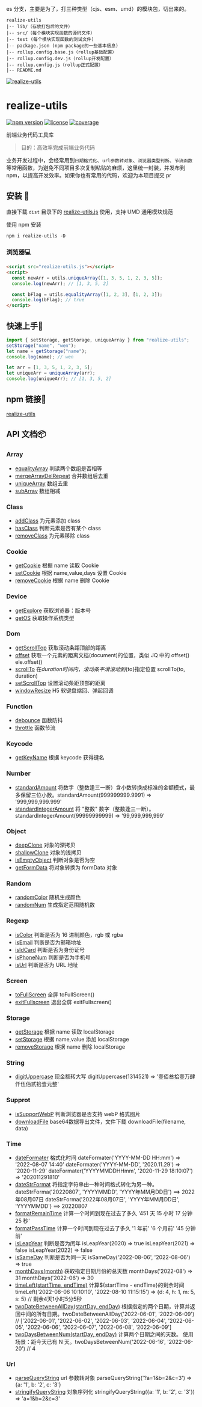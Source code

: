 es 分支，主要是为了，打三种类型（cjs、esm、umd）的模块包，切出来的。

```
realize-utils
|-- lib/（存放打包后的文件）
|-- src/（每个模块实现函数的源码文件）
|-- test (每个模块实现函数的测试文件)
|-- package.json (npm package的一些基本信息)
|-- rollup.config.base.js（rollup基础配置）
|-- rollup.config.dev.js（rollup开发配置）
|-- rollup.config.js（rollup正式配置）
|-- README.md
```

[![realize-utils](http://oss.tianmasport.com/gx/size/2022-02-23/196/946000020912472064.png)](https://github.com/wenreq/realize-utils)

# realize-utils

[![npm version](https://img.shields.io/static/v1?label=npm&message=v1.7.1&color=blue)](https://www.npmjs.com/package/realize-utils) [![license](https://img.shields.io/static/v1?label=license&message=MIT&color=green)](https://www.npmjs.com/package/realize-utils) [![coverage](https://img.shields.io/static/v1?label=coverage&message=80.71%&color=ff69b4)](https://github.com/wenreq/realize-utils/tree/master/test)

前端业务代码工具库

> 目的：高效率完成前端业务代码

业务开发过程中，会经常用到`日期格式化`、`url参数转对象`、`浏览器类型判断`、`节流函数`等常用函数，为避免不同项目多次复制粘贴的麻烦，这里统一封装，并发布到 npm，以提高开发效率。如果你也有常用的代码，欢迎为本项目提交 pr

## 安装 :wrench:

直接下载 `dist` 目录下的 [realize-utils.js](https://github.com/wenreq/realize-utils/blob/master/dist/realize-utils.js) 使用，支持 UMD 通用模块规范

使用 npm 安装

```shell
npm i realize-utils -D
```

### 浏览器:computer:

```html
<script src="realize-utils.js"></script>
<script>
  const newArr = utils.uniqueArray([1, 3, 5, 1, 2, 3, 5]);
  console.log(newArr); // [1, 3, 5, 2]

  const bFlag = utils.equalityArray([1, 2, 3], [1, 2, 3]);
  console.log(bFlag); // true
</script>
```

## 快速上手:key:

```js
import { setStorage, getStorage, uniqueArray } from "realize-utils";
setStorage("name", "wen");
let name = getStorage("name");
console.log(name); // wen

let arr = [1, 3, 5, 1, 2, 3, 5];
let uniqueArr = uniqueArray(arr);
console.log(uniqueArr); // [1, 3, 5, 2]
```

## npm 链接:link:

[realize-utils](https://www.npmjs.com/package/realize-utils)

## API 文档:package:

### Array

- [equalityArray](https://github.com/wenreq/realize-utils/blob/master/src/array/equalityArray.js) 判读两个数组是否相等
- [mergeArrayDelRepeat](https://github.com/wenreq/realize-utils/blob/master/src/array/mergeArrayDelRepeat.js) 合并数组后去重
- [uniqueArray](https://github.com/wenreq/realize-utils/blob/master/src/array/uniqueArray.js) 数组去重
- [subArray](https://github.com/wenreq/realize-utils/blob/master/src/array/subArray.js) 数组相减

### Class

- [addClass](https://github.com/wenreq/realize-utils/blob/master/src/class/addClass.js) 为元素添加 class
- [hasClass](https://github.com/wenreq/realize-utils/blob/master/src/class/hasClass.js) 判断元素是否有某个 class
- [removeClass](https://github.com/wenreq/realize-utils/blob/master/src/class/removeClass.js) 为元素移除 class

### Cookie

- [getCookie](https://github.com/wenreq/realize-utils/blob/master/src/cookie/getCookie.js) 根据 name 读取 Cookie
- [setCookie](https://github.com/wenreq/realize-utils/blob/master/src/cookie/setCookie.js) 根据 name,value,days 设置 Cookie
- [removeCookie](https://github.com/wenreq/realize-utils/blob/master/src/cookie/removeCookie.js) 根据 name 删除 Cookie

### Device

- [getExplore](https://github.com/wenreq/realize-utils/blob/master/src/device/getExplore.js) 获取浏览器：版本号
- [getOS](https://github.com/wenreq/realize-utils/blob/master/src/device/getOS.js) 获取操作系统类型

### Dom

- [getScrollTop](https://github.com/wenreq/realize-utils/blob/master/src/dom/getScrollTop.js) 获取滚动条距顶部的距离
- [offset](https://github.com/wenreq/realize-utils/blob/master/src/dom/offset.js) 获取一个元素的距离文档(document)的位置，类似 JQ 中的 offset() ele.offset()
- [scrollTo](https://github.com/wenreq/realize-utils/blob/master/src/dom/scrollTo.js) 在${duration}时间内，滚动条平滑滚动到${to}指定位置 scrollTo(to, duration)
- [setScrollTop](https://github.com/wenreq/realize-utils/blob/master/src/dom/setScrollTop.js) 设置滚动条距顶部的距离
- [windowResize](https://github.com/wenreq/realize-utils/blob/master/src/dom/windowResize.js) H5 软键盘缩回、弹起回调

### Function

- [debounce](https://github.com/wenreq/realize-utils/blob/master/src/function/debounce.js) 函数防抖
- [throttle](https://github.com/wenreq/realize-utils/blob/master/src/function/throttle.js) 函数节流

### Keycode

- [getKeyName](https://github.com/wenreq/realize-utils/blob/master/src/keycode/getKeyName.js) 根据 keycode 获得键名


### Number

- [standardAmount](https://github.com/wenreq/realize-utils/blob/master/src/number/standardAmount.js) 将数字（整数逢三一断）含小数转换成标准的金额模式，最多保留三位小数。standardAmount(999999999.9991) => '999,999,999.999'
- [standardIntegerAmount](https://github.com/wenreq/realize-utils/blob/master/src/number/standardIntegerAmount.js) 将 "整数" 数字（整数逢三一断）。standardIntegerAmount(99999999999) => '99,999,999,999'

### Object

- [deepClone](https://github.com/wenreq/realize-utils/blob/master/src/object/deepClone.js) 对象的深拷贝
- [shallowClone](https://github.com/wenreq/realize-utils/blob/master/src/object/shallowClone.js) 对象的浅拷贝
- [isEmptyObject](https://github.com/wenreq/realize-utils/blob/master/src/object/isEmptyObject.js) 判断对象是否为空
- [getFormData](https://github.com/wenreq/realize-utils/blob/master/src/object/getFormData.js) 将对象转换为 formData 对象

### Random

- [randomColor](https://github.com/wenreq/realize-utils/blob/master/src/random/randomColor.js) 随机生成颜色
- [randomNum](https://github.com/wenreq/realize-utils/blob/master/src/random/randomNum.js) 生成指定范围随机数

### Regexp

- [isColor](https://github.com/wenreq/realize-utils/blob/master/src/regexp/isColor.js) 判断是否为 16 进制颜色，rgb 或 rgba
- [isEmail](https://github.com/wenreq/realize-utils/blob/master/src/regexp/isEmail.js) 判断是否为邮箱地址
- [isIdCard](https://github.com/wenreq/realize-utils/blob/master/src/regexp/isIdCard.js) 判断是否为身份证号
- [isPhoneNum](https://github.com/wenreq/realize-utils/blob/master/src/regexp/isPhoneNum.js) 判断是否为手机号
- [isUrl](https://github.com/wenreq/realize-utils/blob/master/src/regexp/isUrl.js) 判断是否为 URL 地址

### Screen

- [toFullScreen](https://github.com/wenreq/realize-utils/blob/master/src/screen/toFullScreen.js) 全屏 toFullScreen()
- [exitFullscreen](https://github.com/wenreq/realize-utils/blob/master/src/screen/exitFullscreen.js) 退出全屏 exitFullscreen()

### Storage
- [getStorage](https://github.com/wenreq/realize-utils/blob/master/src/storage/index.js) 根据 name 读取 localStorage
- [setStorage](https://github.com/wenreq/realize-utils/blob/master/src/storage/index.js) 根据 name,value 添加 localStorage
- [removeStorage](https://github.com/wenreq/realize-utils/blob/master/src/storage/index.js) 根据 name 删除 localStorage

### String

- [digitUppercase](https://github.com/wenreq/realize-utils/blob/master/src/string/digitUppercase.js) 现金额转大写 digitUppercase(1314521) => '壹佰叁拾壹万肆仟伍佰贰拾壹元整'

### Supprot

- [isSupportWebP](https://github.com/wenreq/realize-utils/blob/master/src/support/isSupportWebP.js) 判断浏览器是否支持 webP 格式图片
- [downloadFile](https://github.com/wenreq/realize-utils/blob/master/src/support/downloadFile.js) base64数据导出文件，文件下载 downloadFile(filename, data)

### Time

- [dateFormater](https://github.com/wenreq/realize-utils/blob/master/src/time/dateFormater.js) 格式化时间 dateFormater('YYYY-MM-DD HH:mm') => '2022-08-07 14:40' dateFormater('YYYY-MM-DD', '2020.11.29') => '2020-11-29' dateFormater('YYYYMMDDHHmm', '2020-11-29 18:10:07') => '202011291810'
- [dateStrFormat](https://github.com/wenreq/realize-utils/blob/master/src/time/dateStrFormat.js) 将指定字符串由一种时间格式转化为另一种。dateStrForma('20220807', 'YYYYMMDD', 'YYYY年MM月DD日') ==> 2022年08月07日  dateStrForma('2022年08月07日', 'YYYY年MM月DD日', 'YYYYMMDD') ==> 20220807
- [formatRemainTime](https://github.com/wenreq/realize-utils/blob/master/src/time/formatRemainTime.js) 计算一个时间到现在过去了多久 '451 天 15 小时 17 分钟 25 秒'
- [formatPassTime](https://github.com/wenreq/realize-utils/blob/master/src/time/formatPassTime.js) 计算一个时间到现在过去了多久 '1 年前' '6 个月前' '45 分钟前'
- [isLeapYear](https://github.com/wenreq/realize-utils/blob/master/src/time/isLeapYear.js) 判断是否为闰年 isLeapYear(2020) => true  isLeapYear(2021) => false isLeapYear(2022) => false
- [isSameDay](https://github.com/wenreq/realize-utils/blob/master/src/time/isSameDay.js) 判断是否为同一天 isSameDay('2022-08-06', '2022-08-06') => true
- [monthDays(month)](https://github.com/wenreq/realize-utils/blob/master/src/time/monthDays.js) 获取指定日期月份的总天数 monthDays('2022-08') => 31   monthDays('2022-06') => 30
- [timeLeft(startTime, endTime)](https://github.com/wenreq/realize-utils/blob/master/src/time/timeLeft.js) 计算${startTime - endTime}的剩余时间 timeLeft('2022-08-06 10:10:10', '2022-08-10 11:15:15') => {d: 4, h: 1, m: 5, s: 5} // 剩余4天1小时5分5秒
- [twoDateBetweenAllDay(startDay, endDay)](https://github.com/wenreq/realize-utils/blob/master/src/time/twoDateBetweenAllDay.js) 根据指定的两个日期，计算并返回中间的所有日期。twoDateBetweenAllDay('2022-06-01', '2022-06-09') // ['2022-06-01', '2022-06-02', '2022-06-03', '2022-06-04', '2022-06-05', '2022-06-06', '2022-06-07', '2022-06-08', '2022-06-09']
- [twoDaysBetweenNum(startDay, endDay)](https://github.com/wenreq/realize-utils/blob/master/src/time/twoDaysBetweenNum.js) 计算两个日期之间的天数。 使用场景：距今天已有 N 天。twoDaysBetweenNum('2022-06-16', '2022-06-20') // 4

### Url

- [parseQueryString](https://github.com/wenreq/realize-utils/blob/master/src/url/parseQueryString.js) url 参数转对象 parseQueryString('?a=1&b=2&c=3') => {a: '1', b: '2', c: '3'}
- [stringifyQueryString](https://github.com/wenreq/realize-utils/blob/master/src/url/stringifyQueryString.js) 对象序列化 stringifyQueryString({a: '1', b: '2', c: '3'}) => 'a=1&b=2&c=3'

